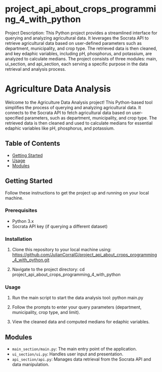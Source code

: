 # project_api_about_crops_programming_4_with_python
Project Description:
This Python project provides a streamlined interface for querying and analyzing agricultural data. It leverages the Socrata API to retrieve agricultural data based on user-defined parameters such as department, municipality, and crop type. The retrieved data is then cleaned, and key edaphic variables, including pH, phosphorus, and potassium, are analyzed to calculate medians. The project consists of three modules: main, ui_section, and api_section, each serving a specific purpose in the data retrieval and analysis process.

# Agriculture Data Analysis

Welcome to the Agriculture Data Analysis project! This Python-based tool simplifies the process of querying and analyzing agricultural data. It connects to the Socrata API to fetch agricultural data based on user-specified parameters, such as department, municipality, and crop type. The retrieved data is then cleaned and used to calculate medians for essential edaphic variables like pH, phosphorus, and potassium.

## Table of Contents
- [Getting Started](#getting-started)
- [Usage](#usage)
- [Modules](#modules)

## Getting Started

Follow these instructions to get the project up and running on your local machine.

### Prerequisites

- Python 3.x
- Socrata API key (if querying a different dataset)

### Installation

1. Clone this repository to your local machine using:
https://github.com/JulianCorralG/project_api_about_crops_programming_4_with_python.git

3. Navigate to the project directory:
cd project_api_about_crops_programming_4_with_python


### Usage

1. Run the main script to start the data analysis tool:
python main.py


2. Follow the prompts to enter your query parameters (department, municipality, crop type, and limit).

3. View the cleaned data and computed medians for edaphic variables.

## Modules

- `main_section/main.py`: The main entry point of the application.
- `ui_section/ui.py`: Handles user input and presentation.
- `api_section/api.py`: Manages data retrieval from the Socrata API and data manipulation.


   
